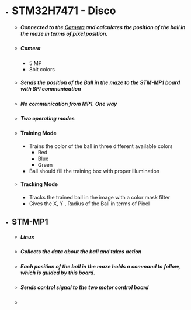 - # STM32H7471 - Disco
	- ##### Connected to the [Camera](https://www.st.com/en/evaluation-tools/b-cams-omv.html) and calculates the position of the ball in the maze in terms of pixel position. 
	- ##### Camera
		- 5 MP
		- 8bit colors
	- ##### Sends the position of the Ball in the maze to the STM-MP1 board with SPI communication
	- ##### No communication from MP1. One way
	- ##### Two operating modes
	- #### Training Mode
		 - Trains the color of the ball in three different available colors
			 - Red
			 - Blue
			 - Green
		- Ball should fill the training box with proper illumination
	- #### Tracking Mode
		- Tracks the trained ball in the image with a color mask filter
		- Gives the X, Y , Radius of the Ball in terms of Pixel
- ## STM-MP1
	- ##### Linux 
	- ##### Collects the data about the ball and takes action
	- ##### Each position of the ball in the maze holds a command to follow, which is guided by this board.
	- ##### Sends control signal to the two motor control board
	-   